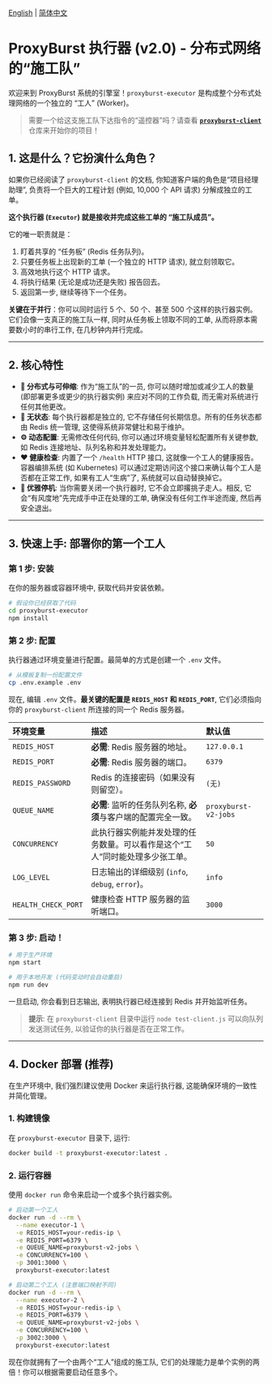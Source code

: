[English](README.md) | [简体中文](README.zh-CN.md)

# ProxyBurst 执行器 (v2.0) - 分布式网络的“施工队”

欢迎来到 ProxyBurst 系统的引擎室！`proxyburst-executor` 是构成整个分布式处理网络的一个独立的 “工人” (Worker)。

> 需要一个给这支施工队下达指令的“遥控器”吗？请查看 [**`proxyburst-client`**](https://github.com/cityO/proxyburst-client) 仓库来开始你的项目！

## 1. 这是什么？它扮演什么角色？

如果你已经阅读了 `proxyburst-client` 的文档, 你知道客户端的角色是“项目经理助理”, 负责将一个巨大的工程计划 (例如, 10,000 个 API 请求) 分解成独立的工单。

**这个执行器 (`Executor`) 就是接收并完成这些工单的 “施工队成员”。**

它的唯一职责就是：
1.  盯着共享的 “任务板” (Redis 任务队列)。
2.  只要任务板上出现新的工单 (一个独立的 HTTP 请求), 就立刻领取它。
3.  高效地执行这个 HTTP 请求。
4.  将执行结果 (无论是成功还是失败) 报告回去。
5.  返回第一步, 继续等待下一个任务。

**关键在于并行**：你可以同时运行 5 个、50 个、甚至 500 个这样的执行器实例。它们会像一支真正的施工队一样, 同时从任务板上领取不同的工单, 从而将原本需要数小时的串行工作, 在几秒钟内并行完成。

---

## 2. 核心特性

- **🚀 分布式与可伸缩**: 作为“施工队”的一员, 你可以随时增加或减少工人的数量 (即部署更多或更少的执行器实例) 来应对不同的工作负载, 而无需对系统进行任何其他更改。
- **🧩 无状态**: 每个执行器都是独立的, 它不存储任何长期信息。所有的任务状态都由 Redis 统一管理, 这使得系统非常健壮和易于维护。
- **⚙️ 动态配置**: 无需修改任何代码, 你可以通过环境变量轻松配置所有关键参数, 如 Redis 连接地址、队列名称和并发处理能力。
- **❤️ 健康检查**: 内置了一个 `/health` HTTP 接口, 这就像一个工人的健康报告。容器编排系统 (如 Kubernetes) 可以通过定期访问这个接口来确认每个工人是否都在正常工作, 如果有工人“生病”了, 系统就可以自动替换掉它。
- **🌙 优雅停机**: 当你需要关闭一个执行器时, 它不会立即撂挑子走人。相反, 它会“有风度地”先完成手中正在处理的工单, 确保没有任何工作半途而废, 然后再安全退出。

---

## 3. 快速上手: 部署你的第一个工人

### 第 1 步: 安装
在你的服务器或容器环境中, 获取代码并安装依赖。
```bash
# 假设你已经获取了代码
cd proxyburst-executor
npm install
```

### 第 2 步: 配置
执行器通过环境变量进行配置。最简单的方式是创建一个 `.env` 文件。
```bash
# 从模板复制一份配置文件
cp .env.example .env
```
现在, 编辑 `.env` 文件。**最关键的配置是 `REDIS_HOST` 和 `REDIS_PORT`**, 它们必须指向你的 `proxyburst-client` 所连接的同一个 Redis 服务器。

| 环境变量            | 描述                                                                         | 默认值               |
| :------------------ | :--------------------------------------------------------------------------- | :------------------- |
| `REDIS_HOST`        | **必需**: Redis 服务器的地址。                                               | `127.0.0.1`          |
| `REDIS_PORT`        | **必需**: Redis 服务器的端口。                                               | `6379`               |
| `REDIS_PASSWORD`    | Redis 的连接密码（如果没有则留空）。                                         | `(无)`               |
| `QUEUE_NAME`        | **必需**: 监听的任务队列名称, **必须**与客户端的配置完全一致。               | `proxyburst-v2-jobs` |
| `CONCURRENCY`       | 此执行器实例能并发处理的任务数量。可以看作是这个“工人”同时能处理多少张工单。 | `50`                 |
| `LOG_LEVEL`         | 日志输出的详细级别 (`info`, `debug`, `error`)。                              | `info`               |
| `HEALTH_CHECK_PORT` | 健康检查 HTTP 服务器的监听端口。                                             | `3000`               |

### 第 3 步: 启动！
```bash
# 用于生产环境
npm start

# 用于本地开发 (代码变动时会自动重启)
npm run dev
```
一旦启动, 你会看到日志输出, 表明执行器已经连接到 Redis 并开始监听任务。

> **提示**: 在 `proxyburst-client` 目录中运行 `node test-client.js` 可以向队列发送测试任务, 以验证你的执行器是否在正常工作。

---

## 4. Docker 部署 (推荐)

在生产环境中, 我们强烈建议使用 Docker 来运行执行器, 这能确保环境的一致性并简化管理。

### 1. 构建镜像
在 `proxyburst-executor` 目录下, 运行:
```bash
docker build -t proxyburst-executor:latest .
```

### 2. 运行容器
使用 `docker run` 命令来启动一个或多个执行器实例。
```bash
# 启动第一个工人
docker run -d --rm \
  --name executor-1 \
  -e REDIS_HOST=your-redis-ip \
  -e REDIS_PORT=6379 \
  -e QUEUE_NAME=proxyburst-v2-jobs \
  -e CONCURRENCY=100 \
  -p 3001:3000 \
  proxyburst-executor:latest

# 启动第二个工人 (注意端口映射不同)
docker run -d --rm \
  --name executor-2 \
  -e REDIS_HOST=your-redis-ip \
  -e REDIS_PORT=6379 \
  -e QUEUE_NAME=proxyburst-v2-jobs \
  -e CONCURRENCY=100 \
  -p 3002:3000 \
  proxyburst-executor:latest
```
现在你就拥有了一个由两个“工人”组成的施工队, 它们的处理能力是单个实例的两倍！你可以根据需要启动任意多个。